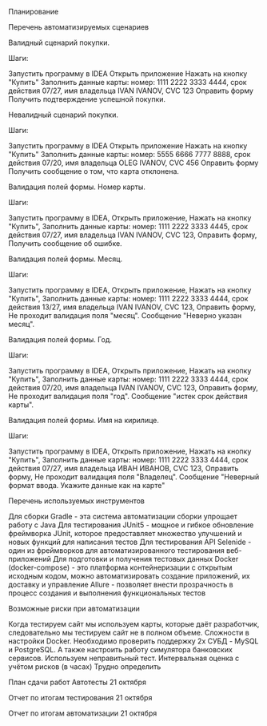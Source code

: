Планирование

Перечень автоматизируемых сценариев

Валидный сценарий покупки.

Шаги:

Запустить программу в IDEA
Открыть приложение
Нажать на кнопку "Купить"
Заполнить данные карты: номер: 1111 2222 3333 4444, срок действия 07/27, имя владельца IVAN IVANOV, CVC 123
Оправить форму
Получить подтверждение успешной покупки.

Невалидный сценарий покупки.

Шаги:

Запустить программу в IDEA
Открыть приложение
Нажать на кнопку "Купить"
Заполнить данные карты: номер: 5555 6666 7777 8888, срок действия 07/20, имя владельца OLEG IVANOV, CVC 456
Оправить форму
Получить сообщение о том, что карта отклонена.

Валидация полей формы. Номер карты.

Шаги:

Запустить программу в IDEA,
Открыть приложение,
Нажать на кнопку "Купить",
Заполнить данные карты: номер: 1111 2222 3333 4445, срок действия 07/27, имя владельца IVAN IVANOV, CVC 123,
Оправить форму,
Получить сообщение об ошибке.

Валидация полей формы. Месяц.

Шаги:

Запустить программу в IDEA,
Открыть приложение,
Нажать на кнопку "Купить",
Заполнить данные карты: номер: 1111 2222 3333 4444, срок действия 13/27, имя владельца IVAN IVANOV, CVC 123,
Оправить форму,
Не проходит валидация поля "месяц". Сообщение "Неверно указан месяц".

Валидация полей формы. Год.

Шаги:

Запустить программу в IDEA,
Открыть приложение,
Нажать на кнопку "Купить",
Заполнить данные карты: номер: 1111 2222 3333 4444, срок действия 07/20, имя владельца IVAN IVANOV, CVC 123,
Оправить форму,
Не проходит валидация поля "год". Сообщение "истек срок действия карты".

Валидация полей формы. Имя на кирилице.

Шаги:

Запустить программу в IDEA,
Открыть приложение,
Нажать на кнопку "Купить",
Заполнить данные карты: номер: 1111 2222 3333 4444, срок действия 07/27, имя владельца ИВАН ИВАНОВ, CVC 123,
Оправить форму,
Не проходит валидация поля "Владелец". Сообщение "Неверный формат ввода. Укажите данные как на карте"

Перечень используемых инструментов

Для сборки
Gradle - эта система автоматизации сборки упрощает работу с Java 
Для тестирования
JUnit5 - мощное и гибкое обновление фреймворка JUnit, которое предоставляет множество улучшений и новых функций для написания тестов
Для тестирования API
Selenide - один из фреймворков для автоматизированного тестирования веб-приложений
Для подготовки и получения тестовых данных
Docker (docker-compose) - это платформа контейнеризации с открытым исходным кодом, можно автоматизировать создание приложений, их доставку и управление
Allure - позволяет внести прозрачность в процесс создания и выполнения функциональных тестов


Возможные риски при автоматизации

Когда тестируем сайт мы используем карты, которые даёт разработчик, следовательно мы тестируем сайт не в полном объеме.
Сложности в настройки Docker. Необходимо проверить поддержку 2х СУБД - MySQL и PostgreSQL. А также настроить работу симулятора банковских сервисов.
Используем неправитьный тест.
Интервальная оценка с учётом рисков (в часах)
Трудно определить

План сдачи работ
Автотесты
21 октября

Отчет по итогам тестирования
21 октября

Отчет по итогам автоматизации
21 октября